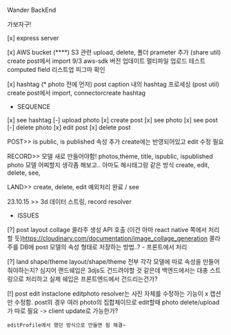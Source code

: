 Wander BackEnd

가보자구!

[x] express server 

[x] AWS bucket (****)
    S3 관련 upload, delete, 폴더 prameter 추가 (share util)
    create post에서 import
    9/3 aws-sdk 버전 업데이트
        멀티파일 업로드 테스트 
        computed field 리스트업
        피그마 확인


[x] hashtag (* photo 전에 먼저)
    post caption 내의 hashtag 프로세싱 (post util)
    create post에서 import, connectorcreate hashtag

* SEQUENCE

[x] see hashtag
[-] upload photo
[x] create post
[x] see photo
[x] see post
[-] delete photo
[x] edit post
[x] delete post

POST>> is public, is published 속성 추가
create에는 반영되어있고 edit 수정 필요

RECORD>> 모델 새로 만들어야함!
photos,theme, title, ispublic, ispublished
photo 모델 어찌할지 생각좀 해보고.. 아마도 해시태그랑 같은 방식
create, edit, delete, see, 

LAND>> 
create, delete, edit 예외처리 완료 / see

23.10.15 >> 3d 데이터 스트링, record resolver

* ISSUES

[?] post layout collage
    콜라주 생성 API 호출 (이건 아마 react native 쪽에서 처리할 듯)https://cloudinary.com/documentation/image_collage_generation
    콜라주를 DB에 post 모델의 속성 형태로 저장하는 방법..?
    - 프론트에서 처리
    
[?] land shape/theme
    layout/shape/theme 전부 각각 모델에 따로 속성을 만들어줘야하는지?
    심지어 랜드쉐입은 3djs도 건드려야할 것 같은데 백엔드에서는 대충 스트링으로 처리하고 실제 쉐입은 프론트엔드에서 건드리는건가?


[!] post edit
    instaclone editphoto resolver는 사진 자체를 수정하는 기능이 x 캡션만 수정함. post의 경우 여러 photo의 집합체이므로 edit할때 photo delete/upload가 따로 필요 -> client update로 가능한가?

    editProfile에서 했던 방식으로 만들면 됨 해결~










